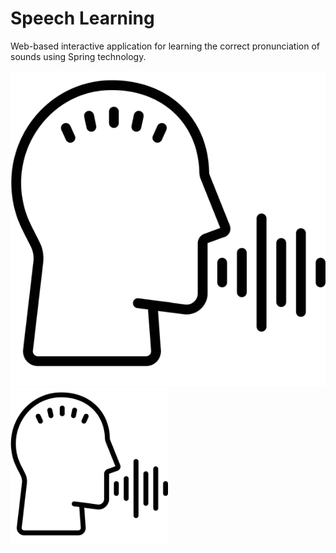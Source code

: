 
# Speech Learning

Web-based interactive application for learning the correct pronunciation of sounds using Spring technology.

![Logo](./src/main/resources/static/image/nav-icon.png)
<img src="https://github.com/Ascomos21/speech_recognition/blob/master/src/main/resources/static/image/nav-icon.png?raw=true" width=50% height=50%>


